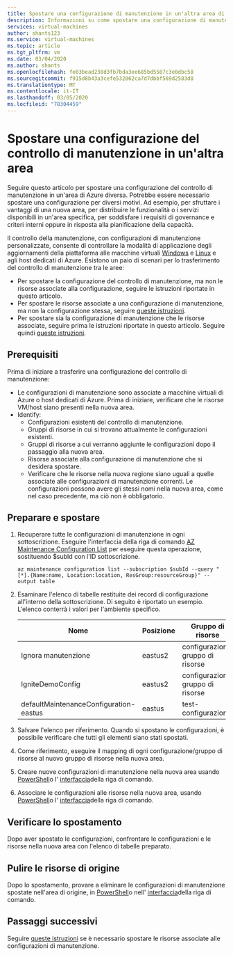 ```yaml
---
title: Spostare una configurazione di manutenzione in un'altra area di Azure
description: Informazioni su come spostare una configurazione di manutenzione della macchina virtuale in un'altra area di Azure
services: virtual-machines
author: shants123
ms.service: virtual-machines
ms.topic: article
ms.tgt_pltfrm: vm
ms.date: 03/04/2020
ms.author: shants
ms.openlocfilehash: fe03bead238d3fb7bda3ee685bd5587c3e0dbc58
ms.sourcegitcommit: f915d8b43a3cefe532062ca7d7dbbf569d2583d8
ms.translationtype: MT
ms.contentlocale: it-IT
ms.lasthandoff: 03/05/2020
ms.locfileid: "78304459"
---
```

# <a name="move-a-maintenance-control-configuration-to-another-region"></a>Spostare una configurazione del controllo di manutenzione in un'altra area

Seguire questo articolo per spostare una configurazione del controllo di manutenzione in un'area di Azure diversa. Potrebbe essere necessario spostare una configurazione per diversi motivi. Ad esempio, per sfruttare i vantaggi di una nuova area, per distribuire le funzionalità o i servizi disponibili in un'area specifica, per soddisfare i requisiti di governance e criteri interni oppure in risposta alla pianificazione della capacità.

Il controllo della manutenzione, con configurazioni di manutenzione personalizzate, consente di controllare la modalità di applicazione degli aggiornamenti della piattaforma alle macchine virtuali [Windows](https://docs.microsoft.com/azure/virtual-machines/maintenance-control-cli?toc=/azure/virtual-machines/windows/toc.json&bc=/azure/virtual-machines/windows/breadcrumb/toc.json) e [Linux](https://docs.microsoft.com/azure/virtual-machines/maintenance-control-cli?toc=%2Fazure%2Fvirtual-machines%2Flinux%2Ftoc.json&bc=%2Fazure%2Fvirtual-machines%2Flinux%2Fbreadcrumb%2Ftoc.json&view=azure-java-stable) e agli host dedicati di Azure. Esistono un paio di scenari per lo trasferimento del controllo di manutenzione tra le aree:

- Per spostare la configurazione del controllo di manutenzione, ma non le risorse associate alla configurazione, seguire le istruzioni riportate in questo articolo.
- Per spostare le risorse associate a una configurazione di manutenzione, ma non la configurazione stessa, seguire [queste istruzioni](move-region-maintenance-configuration-resources.md).
- Per spostare sia la configurazione di manutenzione che le risorse associate, seguire prima le istruzioni riportate in questo articolo. Seguire quindi [queste istruzioni](move-region-maintenance-configuration-resources.md).

## <a name="prerequisites"></a>Prerequisiti

Prima di iniziare a trasferire una configurazione del controllo di manutenzione:

- Le configurazioni di manutenzione sono associate a macchine virtuali di Azure o host dedicati di Azure. Prima di iniziare, verificare che le risorse VM/host siano presenti nella nuova area.
- Identify: 
    - Configurazioni esistenti del controllo di manutenzione.
    - Gruppi di risorse in cui si trovano attualmente le configurazioni esistenti. 
    - Gruppi di risorse a cui verranno aggiunte le configurazioni dopo il passaggio alla nuova area. 
    - Risorse associate alla configurazione di manutenzione che si desidera spostare.
    - Verificare che le risorse nella nuova regione siano uguali a quelle associate alle configurazioni di manutenzione correnti. Le configurazioni possono avere gli stessi nomi nella nuova area, come nel caso precedente, ma ciò non è obbligatorio.

## <a name="prepare-and-move"></a>Preparare e spostare 

1. Recuperare tutte le configurazioni di manutenzione in ogni sottoscrizione. Eseguire l'interfaccia della riga di comando [AZ Maintenance Configuration List](https://docs.microsoft.com/cli/azure/ext/maintenance/maintenance/configuration?view=azure-cli-latest#ext-maintenance-az-maintenance-configuration-list) per eseguire questa operazione, sostituendo $subId con l'ID sottoscrizione.

    ```
    az maintenance configuration list --subscription $subId --query "[*].{Name:name, Location:location, ResGroup:resourceGroup}" --output table
    ```
2. Esaminare l'elenco di tabelle restituite dei record di configurazione all'interno della sottoscrizione. Di seguito è riportato un esempio. L'elenco conterrà i valori per l'ambiente specifico.

    **Nome** | **Posizione** | **Gruppo di risorse**
    --- | --- | ---
    Ignora manutenzione | eastus2 | configurazione: gruppo di risorse
    IgniteDemoConfig | eastus2 | configurazione: gruppo di risorse
    defaultMaintenanceConfiguration-eastus | eastus | test-configurazione
    

3. Salvare l'elenco per riferimento. Quando si spostano le configurazioni, è possibile verificare che tutti gli elementi siano stati spostati.
4. Come riferimento, eseguire il mapping di ogni configurazione/gruppo di risorse al nuovo gruppo di risorse nella nuova area.
5. Creare nuove configurazioni di manutenzione nella nuova area usando [PowerShell](../virtual-machines/maintenance-control-powershell.md#create-a-maintenance-configuration)o l' [interfaccia](../virtual-machines/maintenance-control-cli.md#create-a-maintenance-configuration)della riga di comando.
6. Associare le configurazioni alle risorse nella nuova area, usando [PowerShell](../virtual-machines/maintenance-control-powershell.md#assign-the-configuration)o l' [interfaccia](../virtual-machines/maintenance-control-cli.md#assign-the-configuration)della riga di comando.


## <a name="verify-the-move"></a>Verificare lo spostamento

Dopo aver spostato le configurazioni, confrontare le configurazioni e le risorse nella nuova area con l'elenco di tabelle preparato.


## <a name="clean-up-source-resources"></a>Pulire le risorse di origine

Dopo lo spostamento, provare a eliminare le configurazioni di manutenzione spostate nell'area di origine, in [PowerShell](../virtual-machines/maintenance-control-powershell.md#remove-a-maintenance-configuration)o nell' [interfaccia](../virtual-machines/maintenance-control-cli.md#delete-a-maintenance-configuration)della riga di comando.


## <a name="next-steps"></a>Passaggi successivi

Seguire [queste istruzioni](move-region-maintenance-configuration-resources.md) se è necessario spostare le risorse associate alle configurazioni di manutenzione. 
